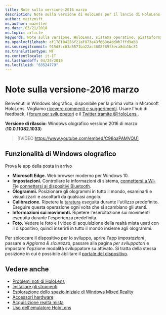 ```yaml
---
title: Note sulla versione-2016 marzo
description: Note sulla versione di HoloLens per il lancio di HoloLens e Windows olografico.
author: mattzmsft
ms.author: mazeller
ms.date: 03/21/2018
ms.topic: article
keywords: Note sulla versione, HoloLens, sistema operativo, piattaforma, funzionalità, compilazione, avvio
ms.openlocfilehash: ef178f84256f21af873e43f663e4dd0b7ffd9ab8
ms.sourcegitcommit: 915d3cc63a5571ba22ac4608589f3eca8da1bc81
ms.translationtype: MT
ms.contentlocale: it-IT
ms.lasthandoff: 04/24/2019
ms.locfileid: "63524779"
---
```

# <a name="release-notes---march-2016"></a>Note sulla versione-2016 marzo

Benvenuti in Windows olografico, disponibile per la prima volta in Microsoft HoloLens. Vogliamo [ricevere commenti e suggerimenti](give-us-feedback.md). Usare l'hub di feedback, i [forum per sviluppatori](https://forums.hololens.com) e il [Twitter tramite @HoloLens ](https://twitter.com/hololens).

**Versione di rilascio:** Windows olografico versione 2016 di marzo (**10.0.11082.1033**)

>[!VIDEO https://www.youtube.com/embed/C98qaPAMVQU]

## <a name="whats-in-windows-holographic"></a>Funzionalità di Windows olografico

Prova le app della posta in arrivo
* **Microsoft Edge.** Web browser moderno per Windows 10.
* **Impostazioni.** Controllare le informazioni di sistema, [connettersi a Wi-Fi](connecting-to-wi-fi-on-hololens.md)e [connettersi ai dispositivi Bluetooth](hardware-accessories.md).
* **Ologrammi.** Posizionare gli ologrammi in tutto il mondo, esaminarli e visualizzarli e ascoltarli da qualsiasi angolo.
* **Calibrazione.** Ripetere la [taratura](calibration.md) eseguita durante l'utilizzo predefinito. Eseguire questa operazione ogni volta che si scambiano gli utenti.
* **Informazioni sui movimenti.** Ripetere l'esercitazione sui movimenti eseguita durante l'esperienza predefinita.
* **Foto.** Vedere le foto e i video di acquisizione della realtà mista usati con il dispositivo, quindi inserirli in tutto il mondo insieme agli ologrammi.

Per sbloccare il dispositivo per lo sviluppo, aprire l'app *Impostazioni* , passare a *Aggiorna & sicurezza*, passare alla pagina *per sviluppatori* e impostare l'opzione modalità sviluppatore su attivato. Si tratta della stessa posizione in cui è possibile abilitare il [portale del dispositivo](using-the-windows-device-portal.md).

## <a name="see-also"></a>Vedere anche
* [Problemi noti di HoloLens](hololens-known-issues.md)
* [Installare gli strumenti](install-the-tools.md)
* [Esplorazione dello spazio iniziale di Windows Mixed Reality](navigating-the-windows-mixed-reality-home.md)
* [Accessori hardware](hardware-accessories.md)
* [Acquisizione realtà mista](mixed-reality-capture.md)
* [Uso dell'emulatore HoloLens](using-the-hololens-emulator.md)
